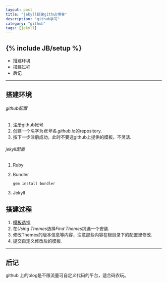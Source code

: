 ```yaml
---
layout: post
title: "jekyll搭建github博客"
description: "github学习"
category: "github"
tags: [jekyll]
---
```

{% include JB/setup %}
---

*	搭建环境
*	搭建过程
*	后记
---
## 搭建环境

###### github配置
1. 注册github帐号.
2. 创建一个名字为*帐号名.github.io*的repository.
3. 按下一步注册成功，此时不要选github上提供的模板，不灵活.

###### jekyll配置
1. Ruby
2. Bundler

       gem install bundler

3. Jekyll

## 搭建过程
1. [模板选择][1]
2. 在*Using Themes*选择*Find Themes*挑选一个安装.
3. 修改Themes的版本信息等内容，注意那些内容在根目录下的配置里修改.
4. 提交自定义修改后的模板.
---
## 后记
   github 上的blog是不限流量可自定义代码的平台，适合码农玩。

[1]:http://jekyllbootstrap.com
